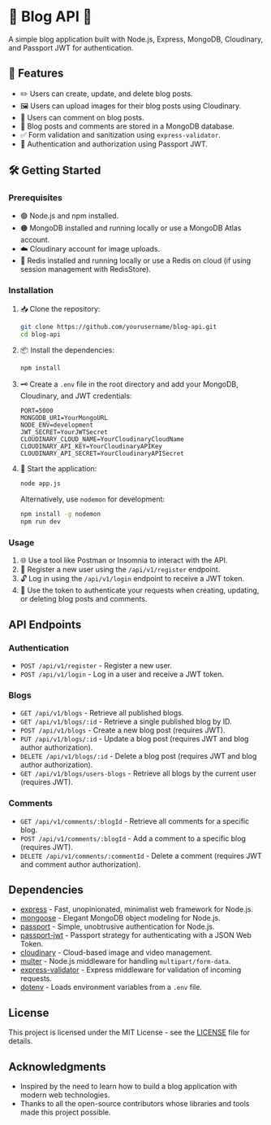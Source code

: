 # 📝 Blog API 📝

A simple blog application built with Node.js, Express, MongoDB, Cloudinary, and Passport JWT for authentication.

## 🌟 Features

- ✏️ Users can create, update, and delete blog posts.
- 🖼️ Users can upload images for their blog posts using Cloudinary.
- 💬 Users can comment on blog posts.
- 📅 Blog posts and comments are stored in a MongoDB database.
- ✅ Form validation and sanitization using `express-validator`.
- 🔐 Authentication and authorization using Passport JWT.

## 🛠️ Getting Started

### Prerequisites

- 🟢 Node.js and npm installed.
- 🟠 MongoDB installed and running locally or use a MongoDB Atlas account.
- ☁️ Cloudinary account for image uploads.
- 🔵 Redis installed and running locally or use a Redis on cloud (if using session management with RedisStore).

### Installation

1. 📥 Clone the repository:
    ```bash
    git clone https://github.com/yourusername/blog-api.git
    cd blog-api
    ```

2. 📦 Install the dependencies:
    ```bash
    npm install
    ```

3. 🗝️ Create a `.env` file in the root directory and add your MongoDB, Cloudinary, and JWT credentials:
    ```env
    PORT=5000
    MONGODB_URI=YourMongoURL
    NODE_ENV=development
    JWT_SECRET=YourJWTSecret
    CLOUDINARY_CLOUD_NAME=YourCloudinaryCloudName
    CLOUDINARY_API_KEY=YourCloudinaryAPIKey
    CLOUDINARY_API_SECRET=YourCloudinaryAPISecret
    ```

4. 🚀 Start the application:
    ```bash
    node app.js
    ```

   Alternatively, use `nodemon` for development:
    ```bash
    npm install -g nodemon
    npm run dev
    ```

### Usage

1. 🌐 Use a tool like Postman or Insomnia to interact with the API.
2. 🔑 Register a new user using the `/api/v1/register` endpoint.
3. 🔓 Log in using the `/api/v1/login` endpoint to receive a JWT token.
4. 📄 Use the token to authenticate your requests when creating, updating, or deleting blog posts and comments.

## API Endpoints

### Authentication
- `POST /api/v1/register` - Register a new user.
- `POST /api/v1/login` - Log in a user and receive a JWT token.

### Blogs
- `GET /api/v1/blogs` - Retrieve all published blogs.
- `GET /api/v1/blogs/:id` - Retrieve a single published blog by ID.
- `POST /api/v1/blogs` - Create a new blog post (requires JWT).
- `PUT /api/v1/blogs/:id` - Update a blog post (requires JWT and blog author authorization).
- `DELETE /api/v1/blogs/:id` - Delete a blog post (requires JWT and blog author authorization).
- `GET /api/v1/blogs/users-blogs` - Retrieve all blogs by the current user (requires JWT).

### Comments
- `GET /api/v1/comments/:blogId` - Retrieve all comments for a specific blog.
- `POST /api/v1/comments/:blogId` - Add a comment to a specific blog (requires JWT).
- `DELETE /api/v1/comments/:commentId` - Delete a comment (requires JWT and comment author authorization).

## Dependencies

- [express](https://expressjs.com/) - Fast, unopinionated, minimalist web framework for Node.js.
- [mongoose](https://mongoosejs.com/) - Elegant MongoDB object modeling for Node.js.
- [passport](https://www.passportjs.org/) - Simple, unobtrusive authentication for Node.js.
- [passport-jwt](http://www.passportjs.org/packages/passport-jwt/) - Passport strategy for authenticating with a JSON Web Token.
- [cloudinary](https://cloudinary.com/) - Cloud-based image and video management.
- [multer](https://www.npmjs.com/package/multer) - Node.js middleware for handling `multipart/form-data`.
- [express-validator](https://express-validator.github.io/docs/) - Express middleware for validation of incoming requests.
- [dotenv](https://github.com/motdotla/dotenv) - Loads environment variables from a `.env` file.

## License

This project is licensed under the MIT License - see the [LICENSE](LICENSE) file for details.

## Acknowledgments

- Inspired by the need to learn how to build a blog application with modern web technologies.
- Thanks to all the open-source contributors whose libraries and tools made this project possible.
